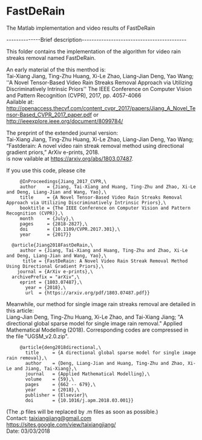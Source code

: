 # FastDeRain
The Matlab implementation and video results of FastDeRain

--------------Brief description-------------------------------------------

This folder contains the implementation of the algorithm for video rain streaks removal named FastDeRain.

An early material of the this menthod is:\
Tai-Xiang Jiang, Ting-Zhu Huang, Xi-Le Zhao, Liang-Jian Deng, Yao Wang; ''A Novel Tensor-Based Video Rain Streaks Removal Approach via Utilizing Discriminatively Intrinsic Priors'' The IEEE Conference on Computer Vision and Pattern Recognition (CVPR), 2017, pp. 4057-4066\
Aailable at: http://openaccess.thecvf.com/content_cvpr_2017/papers/Jiang_A_Novel_Tensor-Based_CVPR_2017_paper.pdf or http://ieeexplore.ieee.org/document/8099784/ 

The preprint of the extended journal version:\
Tai-Xiang Jiang, Ting-Zhu Huang, Xi-Le Zhao, Liang-Jian Deng, Yao Wang; “Fastderain: A novel video rain streak removal method using
directional gradient priors,” ArXiv e-prints, 2018.\
is now vailable at https://arxiv.org/abs/1803.07487. 

If you use this code, please cite

         @InProceedings{Jiang_2017_CVPR,\
         author    = {Jiang, Tai-Xiang and Huang, Ting-Zhu and Zhao, Xi-Le and Deng, Liang-Jian and Wang, Yao},\
         title     = {A Novel Tensor-Based Video Rain Streaks Removal Approach via Utilizing Discriminatively Intrinsic Priors},\
         booktitle = {The IEEE Conference on Computer Vision and Pattern Recognition (CVPR)},\
         month     = {July},\
         pages     = {2818-2827},\
         doi       = {10.1109/CVPR.2017.301},\
         year      = {2017}}

      @article{Jiang2018FastDeRain,\
         author = {Jiang, Tai-Xiang and Huang, Ting-Zhu and Zhao, Xi-Le and Deng, Liang-Jian and Wang, Yao},\
          title = {FastDeRain: A Novel Video Rain Streak Removal Method Using Directional Gradient Priors},\
        journal = {ArXiv e-prints},\
      archivePrefix = "arXiv",\
         eprint = {1803.07487},\
           year = {2018},\
           url  = {https://arxiv.org/pdf/1803.07487.pdf}}

Meanwhile, our method for single image rain streaks removal are detailed in this article:\
Liang-Jian Deng, Ting-Zhu Huang, Xi-Le Zhao, and Tai-Xiang Jiang; "A directional global sparse model for single image rain removal." Applied Mathematical Modelling (2018).
Corresponding codes are compressed in the file "UGSM_v2.0.zip".

         @article{deng2018directional,\
           title     = {A directional global sparse model for single image rain removal},\
           author    = {Deng, Liang-Jian and Huang, Ting-Zhu and Zhao, Xi-Le and Jiang, Tai-Xiang},\
           journal   = {Applied Mathematical Modelling},\
           volume    = {59},\
           pages     = {662 -- 679},\
           year      = {2018},\
           publisher = {Elsevier}\
           doi       = {10.1016/j.apm.2018.03.001}}

(The .p files will be replaced by .m files as soon as possible.)\
Contact: taixiangjiang@gmail.com\
https://sites.google.com/view/taixiangjiang/ \
Date: 03/03/2018
